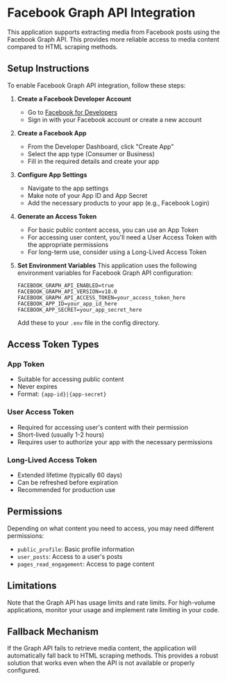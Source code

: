 # Facebook Graph API Integration

This application supports extracting media from Facebook posts using the Facebook Graph API. This provides more reliable access to media content compared to HTML scraping methods.

## Setup Instructions

To enable Facebook Graph API integration, follow these steps:

1. **Create a Facebook Developer Account**
   - Go to [Facebook for Developers](https://developers.facebook.com/)
   - Sign in with your Facebook account or create a new account

2. **Create a Facebook App**
   - From the Developer Dashboard, click "Create App"
   - Select the app type (Consumer or Business)
   - Fill in the required details and create your app

3. **Configure App Settings**
   - Navigate to the app settings
   - Make note of your App ID and App Secret
   - Add the necessary products to your app (e.g., Facebook Login)

4. **Generate an Access Token**
   - For basic public content access, you can use an App Token
   - For accessing user content, you'll need a User Access Token with the appropriate permissions
   - For long-term use, consider using a Long-Lived Access Token

5. **Set Environment Variables**
   This application uses the following environment variables for Facebook Graph API configuration:

   ```
   FACEBOOK_GRAPH_API_ENABLED=true
   FACEBOOK_GRAPH_API_VERSION=v18.0
   FACEBOOK_GRAPH_API_ACCESS_TOKEN=your_access_token_here
   FACEBOOK_APP_ID=your_app_id_here
   FACEBOOK_APP_SECRET=your_app_secret_here
   ```

   Add these to your `.env` file in the config directory.

## Access Token Types

### App Token
- Suitable for accessing public content
- Never expires
- Format: `{app-id}|{app-secret}`

### User Access Token
- Required for accessing user's content with their permission
- Short-lived (usually 1-2 hours)
- Requires user to authorize your app with the necessary permissions

### Long-Lived Access Token
- Extended lifetime (typically 60 days)
- Can be refreshed before expiration
- Recommended for production use

## Permissions

Depending on what content you need to access, you may need different permissions:
- `public_profile`: Basic profile information
- `user_posts`: Access to a user's posts
- `pages_read_engagement`: Access to page content

## Limitations

Note that the Graph API has usage limits and rate limits. For high-volume applications, monitor your usage and implement rate limiting in your code.

## Fallback Mechanism

If the Graph API fails to retrieve media content, the application will automatically fall back to HTML scraping methods. This provides a robust solution that works even when the API is not available or properly configured. 